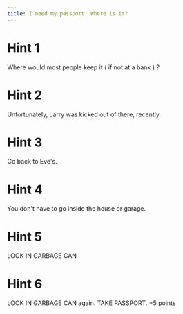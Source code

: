 ```yaml
---
title: I need my passport! Where is it?
---
```

# Hint 1
Where would most people keep it ( if not at a bank ) ?

# Hint 2
Unfortunately, Larry was kicked out of there, recently.

# Hint 3
Go back to Eve's.

# Hint 4
You don't have to go inside the house or garage.

# Hint 5
LOOK IN GARBAGE CAN

# Hint 6
LOOK IN GARBAGE CAN again.  TAKE PASSPORT.      +5 points

